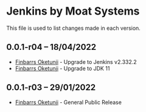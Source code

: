 Jenkins by Moat Systems
=======================

This file is used to list changes made in each version.

0.0.1-r04 – 18/04/2022
-----
- [Finbarrs Oketunji](https://finbarrs.eu) - Upgrade to Jenkins v2.332.2
- [Finbarrs Oketunji](https://finbarrs.eu) - Upgrade to JDK 11

0.0.1-r03 – 29/01/2022
-----
- [Finbarrs Oketunji](https://finbarrs.eu) - General Public Release